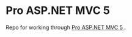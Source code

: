 # Pro ASP.NET MVC 5 
Repo for working through [Pro ASP.NET MVC 5 ](https://www.amazon.com/Pro-ASP-NET-Experts-Voice-ASP-Net/dp/1430265299).
